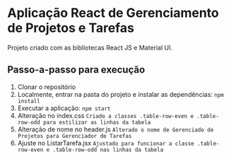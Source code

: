 # Aplicação React de Gerenciamento de Projetos e Tarefas

Projeto criado com as bibliotecas React JS e Material UI.

## Passo-a-passo para execução

1. Clonar o repositório
2. Localmente, entrar na pasta do projeto e instalar as dependências:
   `
   npm install
   `
3. Executar a aplicação:
   `
   npm start
   `
4. Alteração no index.css
   `
   Criado a classes .table-row-even e .table-row-odd para estilizar as linhas da tabela 
   `
5. Alteração de nome no header.js
   `
   Alterado o nome de Gerenciado de Projetos para Gerenciador de Tarefas
   `
6. Ajuste no ListarTarefa.jsx
   `
   Ajustado para funcionar a classe .table-row-even e .table-row-odd nas linhas da tabela
   `